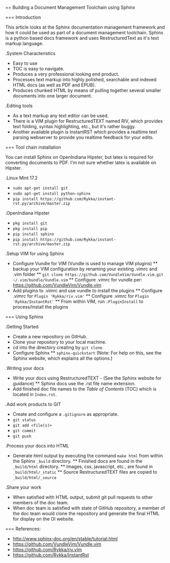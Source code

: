 == Building a Document Management Toolchain using Sphinx


=== Introduction

This article looks at the Sphinx documentation management framework and how it could be used as part of a document management toolchain.
Sphinx is a python based docs framework and uses RestructuredText as it's text markup language.

.System Characteristics
* Easy to use
* TOC is easy to navigate.
* Produces a very professional looking end product.
* Processes text markup into highly polished, searchable and indexed HTML docs (as well as PDF and EPUB).
* Produces chunked HTML by means of pulling together several smaller documents into one larger document.

.Editing tools
* As a text markup any text editor can be used.
* There is a VIM plugin for RestructuredTEXT named RIV, which provides text folding, syntax highlighting, etc., but it's rather buggy.
* Another available plugin is InstantRST which provides a realtime text parsing webserver to provide you realtime feedback for your edits.


=== Tool chain installation

You can install Sphinx on OpenIndiana Hipster, but latex is required for converting documents to PDF.
I'm not sure whether latex is available on Hipster.

.Linux Mint 17.2
* `sudo apt-get install git`
* `sudo apt-get install python-sphinx`
* `pip install https://github.com/Rykka/instant-rst.py/archive/master.zip`

.OpenIndiana Hipster
* `pkg install git`
* `pkg install pip`
* `pip install sphinx`
* `pip install https://github.com/Rykka/instant-rst.py/archive/master.zip`

.Setup VIM for using Sphinx
* Configure Vundle for VIM (Vundle is used to manage VIM plugins)
** backup your VIM configuration by renaming your existing .vimrc and .vim folder
** `git clone https://github.com/VundleVim/Vundle.vim.git ~/.vim/bundle/Vundle.vim`
** Configure .vimrc for vundle per: https://github.com/VundleVim/Vundle.vim
* Add plugins to .vimrc and use vundle to install the plugins
** Configure .vimrc for `Plugin 'Rykka/riv.vim'`
** Configure .vimrc for `Plugin 'Rykka/InstantRst'`
** From within VIM, run `:PluginInstall` to process/install the plugins


=== Using Sphinx

.Getting Started
* Create a new repository on GitHub.
* Clone your repository to your local machine.
* cd into the directory creating by `git clone`.
* Configure Sphinx
** `sphinx-quickstart`  (Note: For help on this, see the Sphinx website, which explains all the options.)

.Writing your docs
* Write your docs using RestructuredTEXT - (See the Sphinx website for guidance)
** Sphinx docs use the .rst file name extension.
* Add finished doc file names to the _Table of Contents_ (TOC) which is located in `Index.rst`.

.Add work products to GIT
* Create and configure a `.gitignore` as appropriate.
* `git status`
* `git add <file(s)>`
* `git commit`
* `git push`

.Process your docs into HTML
* Generate html output by executing the command `make html` from within the Sphinx `_build` directory.
** Finished docs are found in the `_build/html` directory.
** Images, css, javascript, etc., are found in `_build/html/_static`
** Source RestructuredTEXT files are copied to `_build/html/_source`

.Share your work
* When satisfied with HTML output, submit git pull requests to other members of the doc team.
* When doc team is satisfied with state of GitHub repository, a member of the doc team would clone the repository and generate the final HTML for display on the OI website.


=== References:
* http://www.sphinx-doc.org/en/stable/tutorial.html
* https://github.com/VundleVim/Vundle.vim
* https://github.com/Rykka/riv.vim
* https://github.com/Rykka/InstantRst


